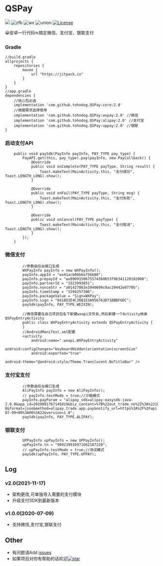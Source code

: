 # QSPay
[![](https://jitpack.io/v/tohodog/QSPay.svg)](https://jitpack.io/#tohodog/QSPay)
![zfb][zfbsvg]
![wx][wxsvg]
![union][unionsvg]
[![License][licensesvg]][license]

[zfbsvg]: https://img.shields.io/badge/支付宝-1.5.8.05-00A9EE.svg
[wxsvg]:  https://img.shields.io/badge/微信-6.8.0-41B035.svg
[unionsvg]:  https://img.shields.io/badge/银联-3.5.1-00908C.svg

[licensesvg]: https://img.shields.io/badge/License-Apache--2.0-red.svg
[license]: https://github.com/tohodog/QSPay/blob/master/LICENSE

[apisvg]: https://img.shields.io/badge/API-9+-brightgreen.svg
[api]: https://android-arsenal.com/api?level=9
😀安卓一行代码☕搞定微信、支付宝、银联支付

### Gradle
```
//build.gradle
allprojects {
    repositories {
        maven {
            url "https://jitpack.io"
        }
    }
}
//app.gradle
dependencies {
    //核心包必选
    implementation 'com.github.tohodog.QSPay:core:2.0'
    //根据需求选择使用
    implementation 'com.github.tohodog.QSPay:wxpay:2.0' //微信
    implementation 'com.github.tohodog.QSPay:alipay:2.0' //支付宝
    implementation 'com.github.tohodog.QSPay:uppay:2.0' //银联
}
```

### 启动支付API
```
    public void paySdk(PayInfo payInfo, PAY_TYPE pay_type) {
        PayAPI.get(this, pay_type).pay(payInfo, new PayCallback() {
            @Override
            public void onComplete(PAY_TYPE payType, String result) {
                Toast.makeText(MainActivity.this, "支付成功", Toast.LENGTH_LONG).show();
            }

            @Override
            public void onFail(PAY_TYPE payType, String msg) {
                Toast.makeText(MainActivity.this, "支付失败", Toast.LENGTH_LONG).show();
            }

            @Override
            public void onCancel(PAY_TYPE payType) {
                Toast.makeText(MainActivity.this, "支付取消", Toast.LENGTH_LONG).show();
            }
        });
    }

```
### 微信支付
```
        //参数由后台接口生成
        WXPayInfo payInfo = new WXPayInfo();
        payInfo.appId = "wx41acb06b6a756b80";
        payInfo.prepayId = "wx0909150675574360653f9b341120102000";
        payInfo.partnerId = "1523993851";
        payInfo.nonceStr = "a01427863e3940699c9ac29442e0770b";
        payInfo.timeStamp = "1594257306";
        payInfo.packageValue = "Sign=WXPay";
        payInfo.sign = "8418D3E4C36B1E3A956763D71BBBF6DC";
        paySdk(payInfo, PAY_TYPE.WEIXIN);
        
        //微信需要在自己项目包名下新建wxapi文件夹,然后新建一个Activity继承QSPayEntryActivity
        public class WXPayEntryActivity extends QSPayEntryActivity {
        }
        //AndroidManifest.xml配置
        <activity
            android:name=".wxapi.WXPayEntryActivity"
            android:configChanges="keyboardHidden|orientation|screenSize"
            android:exported="true"
            android:theme="@android:style/Theme.Translucent.NoTitleBar" />

```
### 支付宝支付
``` 
        //参数由后台接口生成
        AliPayInfo payInfo = new AliPayInfo();
        // payInfo.testMode = true;//沙箱模式
        payInfo.payParam = "alipay_sdk=alipay-easysdk-java-2.0.0&app_id=2019091767145019&biz_content=%7B%22out_trade_no%22%3A%22102020070909062278810001%22%2C%22total_amount%22%3A%220%22%2C%22subject%22%3A%22test%22%7D&charset=UTF-8&format=json&method=alipay.trade.app.pay&notify_url=https%3A%2F%2Fapi.reol.top%2FpayNotify%2FaliPay&sign=KRB3zZQQ7JeEeoHOJWwCSQaJ6ehv1I7WHSHtzJ4Y9pjq2HzBVR%2B5Mq9Z9%2BInAK%2Fcr%2Bc4pOiiJjPqdp61sUkrcWomPGjwFrObMC3xj29PeOBv%2FFCvR9UvRbIUr1tQ7El7YP8sSCRsI7BsBvHNhaxEz%2Ft6CvEAfchei28eC658cJvijw3FnYYVdRA2jBhU4YqTWM%2Ft9HEwBq5KGy8c9cOyyLvS9Hg0pAORVGkpSc9%2B8Rv0kwtmWsojoTTQZvHePYoWlXoR07WJxgOWcxLbMJ%2FASqDs5P1fBaoQLXJfbkQk1c%2Fx3sBnHWWuW%2FL%2BhtbikFX%2FkN9dJcLwuXauNyU9ls1Oog%3D%3D&sign_type=RSA2&timestamp=2020-07-09+09%3A06%3A22&version=1.0";
        paySdk(payInfo, PAY_TYPE.ALIPAY);

```
### 银联支付
```
        UPPayInfo upPayInfo = new UPPayInfo();
        upPayInfo.tn = "989239916971662107220";
        // upPayInfo.testMode = true;//测试模式
        paySdk(upPayInfo, PAY_TYPE.UPPAY);
```

## Log
### v2.0(2021-11-17)
  * 架构更改,可单独导入需要的支付模块
  * 升级支付SDK到最新版本
### v1.0.0(2020-07-09)
  * 支持微信,支付宝,银联支付

## Other
  * 有问题请Add [issues](https://github.com/tohodog/QSPay/issues)
  * 如果项目对你有帮助的话欢迎[![star][starsvg]][star]
  
[starsvg]: https://img.shields.io/github/stars/tohodog/QSPay.svg?style=social&label=Stars
[star]: https://github.com/tohodog/QSPay
